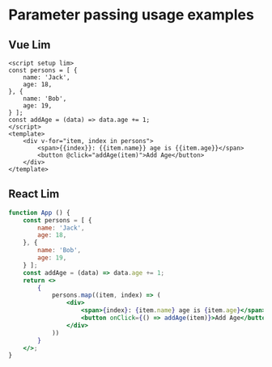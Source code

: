 # Parameter passing usage examples

## Vue Lim

<CodeBox name="Vue Parameter" :is-vue="true"/>

```vue
<script setup lim>
const persons = [ {
    name: 'Jack',
    age: 18,
}, {
    name: 'Bob',
    age: 19,
} ];
const addAge = (data) => data.age += 1;
</script>
<template>
    <div v-for="item, index in persons">
        <span>{{index}}: {{item.name}} age is {{item.age}}</span>
        <button @click="addAge(item)">Add Age</button>
    </div>
</template>
```

## React Lim

<CodeBox name="React Parameter"/>

```jsx
function App () {
    const persons = [ {
        name: 'Jack',
        age: 18,
    }, {
        name: 'Bob',
        age: 19,
    } ];
    const addAge = (data) => data.age += 1;
    return <>
        {
            persons.map((item, index) => (
                <div>
                    <span>{index}: {item.name} age is {item.age}</span>
                    <button onClick={() => addAge(item)}>Add Age</button>
                </div>
            ))
        }
    </>;
}
```
